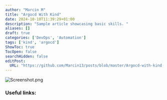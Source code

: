 ```yaml
---
author: "Marcin M"
title: "Argocd With Kind"
date: 2024-10-10T11:39:29+01:00
description: "Sample article showcasing basic skills. "
aliases: []
draft: true
categories: ['DevOps', 'Automation']
tags: ['kind', 'argocd']
ShowToc: true
TocOpen: false
searchHidden: false
editPost:
  URL: "https://github.com/Marcin13/posts/blob/master/Argocd-with-kind.md"
---
```





![Screenshot.png](http://marcinmitruk.link/img/Argocd-with-kind/01.webp)






### Useful links:

